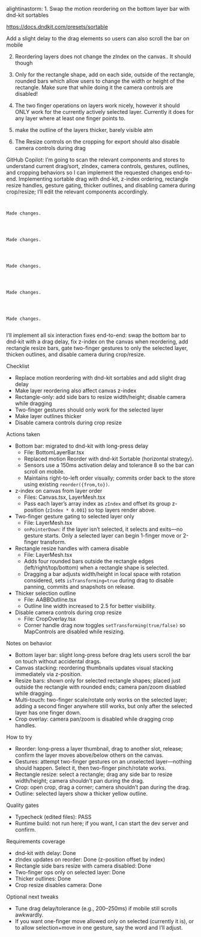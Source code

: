 alightinastorm: 1. Swap the motion reordering on the bottom layer bar with dnd-kit sortables

https://docs.dndkit.com/presets/sortable

Add a slight delay to the drag elements so users can also scroll the bar on mobile

2. Reordering layers does not change the zIndex on the canvas.. It should though

3. Only for the rectangle shape, add on each side, outside of the rectangle, rounded bars which allow users to change the width or height of the rectangle. Make sure that while doing it the camera controls are disabled!

4. The two finger operations on layers work nicely, however it should ONLY work for the currently actively selected layer. Currently it does for any layer where at least one finger points to.

5. make the outline of the layers thicker, barely visible atm

6. The Resize controls on the cropping for export should also disable camera controls during drag

GitHub Copilot: I’m going to scan the relevant components and stores to understand current drag/sort, zIndex, camera controls, gestures, outlines, and cropping behaviors so I can implement the requested changes end-to-end. Implementing sortable drag with dnd-kit, z-index ordering, rectangle resize handles, gesture gating, thicker outlines, and disabling camera during crop/resize; I’ll edit the relevant components accordingly. 
```


Made changes.


```

```


Made changes.


```

```


Made changes.


```

```


Made changes.


```

```


Made changes.


```
I’ll implement all six interaction fixes end-to-end: swap the bottom bar to dnd-kit with a drag delay, fix z-index on the canvas when reordering, add rectangle resize bars, gate two-finger gestures to only the selected layer, thicken outlines, and disable camera during crop/resize.

Checklist
- Replace motion reordering with dnd-kit sortables and add slight drag delay
- Make layer reordering also affect canvas z-index
- Rectangle-only: add side bars to resize width/height; disable camera while dragging
- Two-finger gestures should only work for the selected layer
- Make layer outlines thicker
- Disable camera controls during crop resize

Actions taken
- Bottom bar: migrated to dnd-kit with long-press delay
  - File: BottomLayerBar.tsx
  - Replaced motion Reorder with dnd-kit Sortable (horizontal strategy).
  - Sensors use a 150ms activation delay and tolerance 8 so the bar can scroll on mobile.
  - Maintains right-to-left order visually; commits order back to the store using existing `reorder({from,to})`.
- z-index on canvas from layer order
  - Files: Canvas.tsx, LayerMesh.tsx
  - Pass each layer’s array index as `zIndex` and offset its group z-position (`zIndex * 0.001`) so top layers render above.
- Two-finger gesture gating to selected layer only
  - File: LayerMesh.tsx
  - `onPointerDown`: if the layer isn’t selected, it selects and exits—no gesture starts. Only a selected layer can begin 1-finger move or 2-finger transform.
- Rectangle resize handles with camera disable
  - File: LayerMesh.tsx
  - Adds four rounded bars outside the rectangle edges (left/right/top/bottom) when a rectangle shape is selected.
  - Dragging a bar adjusts width/height in local space with rotation considered, sets `isTransforming=true` during drag to disable panning, commits and snapshots on release.
- Thicker selection outline
  - File: AABBOutline.tsx
  - Outline line width increased to 2.5 for better visibility.
- Disable camera controls during crop resize
  - File: CropOverlay.tsx
  - Corner handle drag now toggles `setTransforming(true/false)` so MapControls are disabled while resizing.

Notes on behavior
- Bottom layer bar: slight long-press before drag lets users scroll the bar on touch without accidental drags.
- Canvas stacking: reordering thumbnails updates visual stacking immediately via z-position.
- Resize bars: shown only for selected rectangle shapes; placed just outside the rectangle with rounded ends; camera pan/zoom disabled while dragging.
- Multi-touch: two-finger scale/rotate only works on the selected layer; adding a second finger anywhere still works, but only after the selected layer has one finger down.
- Crop overlay: camera pan/zoom is disabled while dragging crop handles.

How to try
- Reorder: long-press a layer thumbnail, drag to another slot, release; confirm the layer moves above/below others on the canvas.
- Gestures: attempt two-finger gestures on an unselected layer—nothing should happen. Select it, then two-finger pinch/rotate works.
- Rectangle resize: select a rectangle; drag any side bar to resize width/height; camera shouldn’t pan during the drag.
- Crop: open crop, drag a corner; camera shouldn’t pan during the drag.
- Outline: selected layers show a thicker yellow outline.

Quality gates
- Typecheck (edited files): PASS
- Runtime build: not run here; if you want, I can start the dev server and confirm.

Requirements coverage
- dnd-kit with delay: Done
- zIndex updates on reorder: Done (z-position offset by index)
- Rectangle side bars resize with camera disabled: Done
- Two-finger ops only on selected layer: Done
- Thicker outlines: Done
- Crop resize disables camera: Done

Optional next tweaks
- Tune drag delay/tolerance (e.g., 200–250ms) if mobile still scrolls awkwardly.
- If you want one-finger move allowed only on selected (currently it is), or to allow selection+move in one gesture, say the word and I’ll adjust.